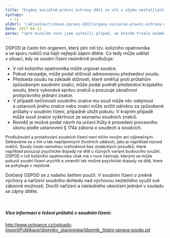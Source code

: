 ```yaml
---
title: "Orgány sociálně-právní ochrany dětí se učí v zájmu nezletilých urychlit soudní řízení"
vystupy:
  - tz
oldUrl: "/aktualne/tiskove-zpravy-2017/organy-socialne-pravni-ochrany-deti-se-uci-v-zajmu-nezletilych-urychlit-soudni-rizeni"
date: 2017-04-12
perex: "<p>V minulém roce jsme vyřešili případ, ve kterém trvalo neúměrně dlouho, než soud rozhodl, do jakého typu péče svěří nezletilé dítě. Pět měsíců se čekalo na vyhotovení potřebných znaleckých posudků. Upozornili jsme OSPOD, že může v podobných situacích podat stížnost směřující proti průtahům způsobených soudními znalci. OSPOD se naším doporučením začal řídit a v dalším podobném typu řízení se mu podařilo soudní jednání zkrátit. Ostatní orgány sociálně-právní ochrany dětí by tuto praxi měly následovat. Nelze se spokojit s tím, že budou děti žít v nekončící nejistotě, jak bude jejich budoucí život vypadat. </p>"
---
```


<!-- imported from the old website -->

<p>OSPOD je často tím orgánem, který plní roli tzv. kolizního opatrovníka a ve sporu rodičů má hájit nejlepší zájem dítěte. Co tedy může udělat v situaci, kdy se soudní řízení neúměrně prodlužuje:</p><p></p><ul><li>V roli kolizního opatrovníka může urgovat soudce.</li><li>Pokud neuspěje, může podat stížnost adresovanou předsedovi soudu.</li><li>Předseda soudu na základě stížností, které směřují proti průtahům způsobeným soudními znalci, může podat podnět předsedovi krajského soudu, který vykonává správu znalců a posuzuje závažnost protiprávního jednání znalce.</li><li>V případě nečinnosti soudního znalce mu soud může věc odejmout a ustanovit jiného znalce nebo znalci může snížit odměnu za způsobené průtahy v soudním řízení, případně uložit pokutu. V krajním případě může soud znalce vyškrtnout ze seznamu soudních znalců.</li><li>Rovněž je možné podat návrh na určení lhůty k provedení procesního úkonu podle ustanovení § 174a zákona o soudech a soudcích.</li></ul><p></p><p><span style="font-size: 12.8px;">Prodlužování a protahování soudních řízení není ničím novým ani výjimečným. Setkáváme se s tím u tak nepříjemných životních událostí, jako je například rozvod rodičů. Soudy často nemohou rozhodnout bez znaleckých posudků, které například posuzují psychické dopady na dítě u různých variant budoucího soužití. OSPOD v roli kolizního opatrovníka však má v ruce nástroje, kterými se může pokusit soudní řízení urychlit a zmenšit tak možné psychické dopady na dítě, které se pohybuje v nejistotě.</span></p><p>Dotčený OSPOD se z našeho šetření poučil. V soudním řízení o změně výchovy a nařízení soudního dohledu nad výchovou nezletilého využil své zákonné možnosti. Docílil nařízení a následného ukončení jednání v souladu se zájmy dítěte. </p><p> <span style="font-size: 12.8px;"> </span></p> <h5>Více informací o řešení průtahů v soudním řízení:</h5><p><span style="font-size:11.0pt;line-height:107%;
font-family:&quot;Calibri&quot;,sans-serif;mso-ascii-theme-font:minor-latin;mso-fareast-font-family:
Calibri;mso-fareast-theme-font:minor-latin;mso-hansi-theme-font:minor-latin;
mso-bidi-font-family:&quot;Times New Roman&quot;;mso-bidi-theme-font:minor-bidi;
mso-ansi-language:CS;mso-fareast-language:EN-US;mso-bidi-language:AR-SA"><a href="/uploads-import/Publikace/sborniky_stanoviska/Sbornik_Statni-sprava-soudu.pd">http://www.ochrance.cz/uploads-import/Publikace/sborniky_stanoviska/Sbornik_Statni-sprava-soudu.pd</a></span></p><p></p>
